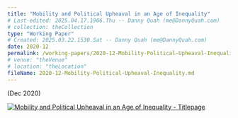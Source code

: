 ```yaml
---
title: "Mobility and Political Upheaval in an Age of Inequality"
# Last-edited: 2025.04.17.1906.Thu -- Danny Quah (me@DannyQuah.com)
# collection: theCollection
type: "Working Paper"
# Created: 2025.03.22.1530.Sat -- Danny Quah (me@DannyQuah.com)
date: 2020-12
permalink: /working-papers/2020-12-Mobility-Political-Upheaval-Inequality/
# venue: "theVenue"
# location: "theLocation"
fileName: 2020-12-Mobility-Political-Upheaval-Inequality.md
---
```

(Dec 2020)

[<img src="https://DannyQuah.github.io/Storage/2020.12-Danny.Quah-Mobility-Political-Upheaval-Inequality-titlepage.png" alt = "Mobility and Political Upheaval in an Age of Inequality - Titlepage" />](https://DannyQuah.github.io/Storage/2020.12-Danny.Quah-Mobility-Political-Upheaval-Inequality.pdf)

<!---
   Invisible section // 2020-12-Mobility-Political-Upheaval-Inequality.md
-->

